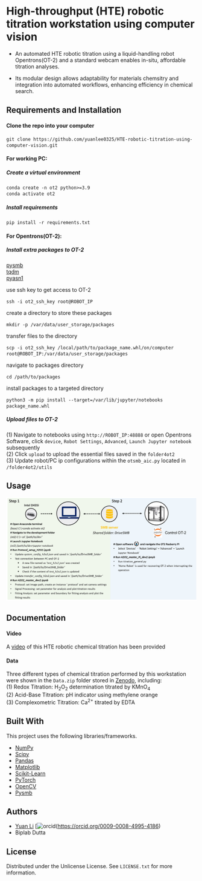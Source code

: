 
# High-throughput (HTE) robotic titration workstation using computer vision

* An automated HTE robotic titration using a liquid-handling robot Opentrons(OT-2) and a standard webcam enables in-situ, affordable titration analyses. 

* Its modular design allows adaptability for materials chemsitry and integration into automated workflows, enhancing efficiency in chemical search.

## Requirements and Installation

#### Clone the repo into your computer

```
git clone https://github.com/yuanlee0325/HTE-robotic-titration-using-computer-vision.git
```

#### For working PC:

##### Create a virtual environment

```
conda create -n ot2 python>=3.9
conda activate ot2
```

##### Install requirements 
```
pip install -r requirements.txt
```

#### For Opentrons(OT-2): 

##### Install extra packages to OT-2

 [pysmb](https://www.piwheels.org/simple/pysmb/pysmb-1.2.9.1-py3-none-any.whl#sha256=2a20a9d945efc2f6fe86afbe272f6dd4786344aca046b4ca2e98d519db817c20)<br>
 [tqdm](https://www.piwheels.org/simple/tqdm/tqdm-4.66.2-py3-none-any.whl#sha256=f78fd60412e4653a0be68fe9fc5424dc07ed3479bc765a3ab30e782d3d4dbd41)<br>
 [pyasn1](https://www.piwheels.org/simple/pyasn1/pyasn1-0.5.1-py2.py3-none-any.whl#sha256=238ed5b4e0785e285c20dddcfd46ea3585d0ed25bd174d5737a08813db0de176)

use ssh key to get access to OT-2
```
ssh -i ot2_ssh_key root@ROBOT_IP
```
create a directory to store these packages
```
mkdir -p /var/data/user_storage/packages
```
transfer files to the directory 
```
scp -i ot2_ssh_key /local/path/to/package_name.whl/on/computer root@ROBOT_IP:/var/data/user_storage/packages
```
navigate to packages directory
```
cd /path/to/packages
```
install packages to a targeted directory 
```
python3 -m pip install --target=/var/lib/jupyter/notebooks package_name.whl
```

##### Upload files to OT-2<br>
(1) Navigate to notebooks using `http://ROBOT_IP:48888` or open Opentrons Software, click `device`, `Robot Settings`, `Advanced`, `Launch Jupyter notebook` subsequently<br>
(2) Click `upload` to upload the essential files saved in the `folder4ot2`<br>
(3) Update robot/PC ip configurations within the `otsmb_aic.py` located in `/folder4ot2/utils`<br>

## Usage 

![Schematic image](Schematic_graph.png)

## Documentation

#### Video
A [video](https://doi.org/10.5281/zenodo.13825237) of this HTE robotic chemical titration has been provided<br>
#### Data
Three different types of chemical titration performed by this workstation were shown in the `Data.zip` folder stored in [Zenodo](https://doi.org/10.5281/zenodo.13929893), including:<br>
(1) Redox Titration: H<sub>2</sub>O<sub>2</sub> determination titrated by KMnO<sub>4</sub><br>
(2) Acid-Base Titration: pH indicator using methylene orange<br>
(3) Complexometric Titration: Ca<sup>2+</sup> titrated by EDTA<br>

## Built With

This project uses the following libraries/frameworks. 
- [NumPy](https://numpy.org)
- [Scipy](https://www.nature.com/articles/s41592-019-0686-2)
- [Pandas](https://pandas.pydata.org)
- [Matplotlib](https://matplotlib.org)
- [Scikit-Learn](https://scikit-learn.org)
- [PyTorch](https://pytorch.org)
- [OpenCV](https://opencv.org)
- [Pysmb](https://pysmb.readthedocs.io/en/latest/)

## Authors
* [Yuan Li](http://www.linkedin.com/in/yuan-li-4aba90278) [![orcid](https://th.bing.com/th/id/OIF.o1pRMs6nUdAHyV8hUaspoA?rs=1&pid=ImgDetMain)(https://orcid.org/0009-0008-4995-4186)
* Biplab Dutta

## License
Distributed under the Unlicense License. See `LICENSE.txt` for more information.

